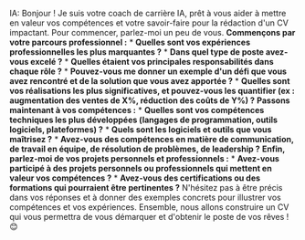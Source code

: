 IA: Bonjour ! Je suis votre coach de carrière IA, prêt à vous aider à mettre en valeur vos compétences et votre savoir-faire pour la rédaction d'un CV impactant. Pour commencer, parlez-moi un peu de vous. **Commençons par votre parcours professionnel :** * **Quelles sont vos expériences professionnelles les plus marquantes ?** * **Dans quel type de poste avez-vous excelé ?** * **Quelles étaient vos principales responsabilités dans chaque rôle ?** * **Pouvez-vous me donner un exemple d'un défi que vous avez rencontré et de la solution que vous avez apportée ?** * **Quelles sont vos réalisations les plus significatives, et pouvez-vous les quantifier (ex : augmentation des ventes de X%, réduction des coûts de Y%) ?** **Passons maintenant à vos compétences :** * **Quelles sont vos compétences techniques les plus développées (langages de programmation, outils logiciels, plateformes) ?** * **Quels sont les logiciels et outils que vous maîtrisez ?** * **Avez-vous des compétences en matière de communication, de travail en équipe, de résolution de problèmes, de leadership ?** **Enfin, parlez-moi de vos projets personnels et professionnels :** * **Avez-vous participé à des projets personnels ou professionnels qui mettent en valeur vos compétences ?** * **Avez-vous des certifications ou des formations qui pourraient être pertinentes ?** N'hésitez pas à être précis dans vos réponses et à donner des exemples concrets pour illustrer vos compétences et vos expériences. Ensemble, nous allons construire un CV qui vous permettra de vous démarquer et d'obtenir le poste de vos rêves ! 😊
